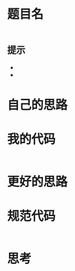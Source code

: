 # 题目名



```

```

## 提示

- 
- 

# 自己的思路



# 我的代码

```go

```

# 更好的思路



# 规范代码

```go

```

# 思考



